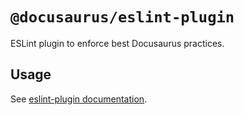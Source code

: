 # `@docusaurus/eslint-plugin`

ESLint plugin to enforce best Docusaurus practices.

## Usage

See [eslint-plugin documentation](https://docusaurus/docs/api/misc/@docusaurus/eslint-plugin).
